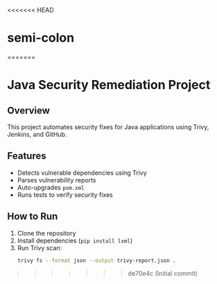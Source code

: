 <<<<<<< HEAD
# semi-colon
=======
# Java Security Remediation Project

## Overview
This project automates security fixes for Java applications using Trivy, Jenkins, and GitHub.

## Features
- Detects vulnerable dependencies using Trivy
- Parses vulnerability reports
- Auto-upgrades `pom.xml`
- Runs tests to verify security fixes

## How to Run
1. Clone the repository  
2. Install dependencies (`pip install lxml`)  
3. Run Trivy scan:  
   ```bash
   trivy fs --format json --output trivy-report.json .

>>>>>>> de70e4c (Initial commit)
